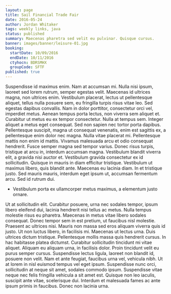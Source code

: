 ```yaml
---
layout: page
title: Sail Financial Trade Fair
date: 2016-05-24
author: Jordan Whitaker
tags: weekly links, java
status: published
summary: Maecenas pharetra sed velit eu pulvinar. Quisque cursus.
banner: images/banner/leisure-01.jpg
booking:
  startDate: 10/09/2016
  endDate: 10/11/2016
  ctyhocn: BDRSMHX
  groupCode: SFTF
published: true
---
```

Suspendisse id maximus enim. Nam at accumsan mi. Nulla nisi ipsum, laoreet sed lorem rutrum, semper egestas velit. Maecenas id ultrices magna, non ultrices enim. Vestibulum placerat, lectus ut pellentesque aliquet, tellus nulla posuere sem, eu fringilla turpis risus vitae leo. Sed egestas dapibus convallis. Nam in dolor porttitor, consectetur orci vel, imperdiet metus. Aenean tempus porta lectus, non viverra sem aliquet et. Curabitur ut metus eu ex tempor consectetur. Nulla at tempus sem. Integer aliquet a metus eget consequat. Sed non sapien nec tortor porta dapibus. Pellentesque suscipit, magna ut consequat venenatis, enim est sagittis ex, a pellentesque enim dolor nec magna. Nulla vitae placerat mi. Pellentesque mattis non enim id mattis. Vivamus malesuada arcu et odio consequat hendrerit.
Fusce semper magna sed tempor varius. Donec risus turpis, tristique at arcu in, interdum accumsan magna. Vestibulum blandit viverra elit, a gravida nisi auctor et. Vestibulum gravida consectetur ex id sollicitudin. Quisque in mauris in diam efficitur tristique. Vestibulum ut maximus libero, quis blandit ante. Maecenas eu lacinia diam. In et tristique justo. Sed mauris mauris, interdum eget ipsum ut, accumsan fermentum arcu. Sed id rutrum dui.

* Vestibulum porta ex ullamcorper metus maximus, a elementum justo ornare.

Ut at sollicitudin elit. Curabitur posuere, urna nec sodales tempor, ipsum libero eleifend dui, lacinia hendrerit nisi tellus ac metus. Nulla tempus molestie risus eu pharetra. Maecenas in metus vitae libero sodales consequat. Donec tempor sem in est pretium, ut faucibus nisl molestie. Praesent ac ultrices nisi. Mauris non massa sed eros aliquam viverra quis id justo. Ut non luctus libero, in facilisis mi. Maecenas ut lectus urna. Duis ultrices dictum tristique. Pellentesque mollis massa quis hendrerit cursus. In hac habitasse platea dictumst.
Curabitur sollicitudin tincidunt mi vitae aliquet. Aliquam eu aliquam urna, in facilisis dolor. Proin tincidunt velit eu purus semper cursus. Suspendisse lectus ligula, laoreet non blandit id, posuere non velit. Nam et ante feugiat, faucibus urna vel, vehicula nibh. Ut at lorem in nisl euismod tempus vel eget ipsum. Suspendisse nunc orci, sollicitudin at neque sit amet, sodales commodo ipsum. Suspendisse vitae neque nec felis fringilla vehicula a sit amet est. Quisque non leo iaculis, suscipit ante vitae, scelerisque dui. Interdum et malesuada fames ac ante ipsum primis in faucibus. Donec non lacinia urna.

